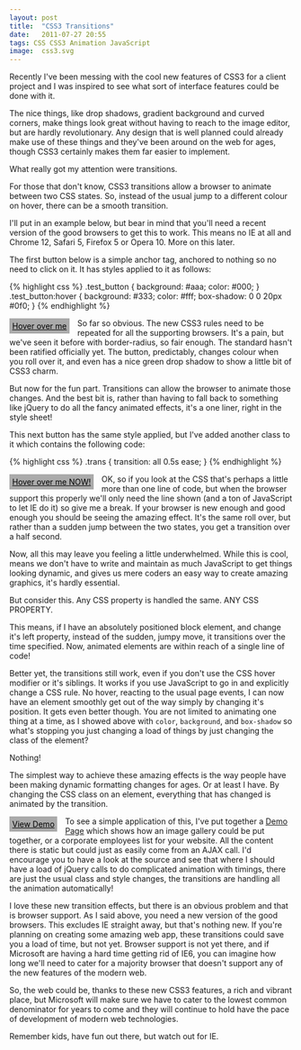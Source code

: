 ```yaml
---
layout: post
title:  "CSS3 Transitions"
date:   2011-07-27 20:55
tags: CSS CSS3 Animation JavaScript
image:  css3.svg
---
```

Recently I've been messing with the cool new features of CSS3 for a client project and I was inspired to see what sort of interface features could be done with it.

The nice things, like drop shadows, gradient background and curved corners, make things look great without having to reach to the image editor, but are hardly revolutionary. Any design that is well planned could already make use of these things and they've been around on the web for ages, though CSS3 certainly makes them far easier to implement.

What really got my attention were transitions.

For those that don't know, CSS3 transitions allow a browser to animate between two CSS states. So, instead of the usual jump to a different colour on hover, there can be a smooth transition. 

I'll put in an example below, but bear in mind that you'll need a recent version of the good browsers to get this to work. This means no IE at all and Chrome 12, Safari 5, Firefox 5 or Opera 10. More on this later.

The first button below is a simple anchor tag, anchored to nothing so no need to click on it. It has styles applied to it as follows:

<style>
.test_button {
  background: #aaa;
  color: #000;
  padding: 5px;
  display: block;
  float: left;
  margin-right: 1em;
  -webkit-transition: none;
  -moz-transition: none;
  -o-transition: none;
  transition: none;
}
.test_button:hover {
  background: #333;
  color: #fff;
  -webkit-box-shadow: 0 0 20px #0f0;
  -moz-box-shadow: 0 0 20px #0f0;
  -o-box-shadow: 0 0 20px #0f0;
  box-shadow: 0 0 20px #0f0;
}
.trans {
  -webkit-transition: all 0.5s ease;
  -moz-transition: all 0.5s ease;
  -o-transition: all 0.5s ease;
  transition: all 0.5s ease;
}
</style>

{% highlight css %}
.test_button {
  background: #aaa;
  color: #000;
}
.test_button:hover {
  background: #333;
  color: #fff;
  box-shadow: 0 0 20px #0f0;
}
{% endhighlight %}

<a href="#" class="test_button">Hover over me</a>

So far so obvious. The new CSS3 rules need to be repeated for all the supporting browsers. It's a pain, but we've seen it before with border-radius, so fair enough. The standard hasn't been ratified officially yet. The button, predictably, changes colour when you roll over it, and even has a nice green drop shadow to show a little bit of CSS3 charm.

But now for the fun part. Transitions can allow the browser to animate those changes. And the best bit is, rather than having to fall back to something like jQuery to do all the fancy animated effects, it's a one liner, right in the style sheet!

This next button has the same style applied, but I've added another class to it which contains the following code:

{% highlight css %}
.trans {
  transition: all 0.5s ease;
}
{% endhighlight %}

<a href="#" class="test_button trans">Hover over me NOW!</a>

OK, so if you look at the CSS that's perhaps a little more than one line of code, but when the browser support this properly we'll only need the line shown (and a ton of JavaScript to let IE do it) so give me a break. If your browser is new enough and good enough you should be seeing the amazing effect. It's the same roll over, but rather than a sudden jump between the two states, you get a transition over a half second.

Now, all this may leave you feeling a little underwhelmed. While this is cool, means we don't have to write and maintain as much JavaScript to get things looking dynamic, and gives us mere coders an easy way to create amazing graphics, it's hardly essential.

But consider this. Any CSS property is handled the same. ANY CSS PROPERTY.

This means, if I have an absolutely positioned block element, and change it's left property, instead of the sudden, jumpy move, it transitions over the time specified. Now, animated elements are within reach of a single line of code!

Better yet, the transitions still work, even if you don't use the CSS hover modifier or it's siblings. It works if you use JavaScript to go in and explicitly change a CSS rule. No hover, reacting to the usual page events, I can now have an element smoothly get out of the way simply by changing it's position. It gets even better though. You are not limited to animating one thing at a time, as I showed above with <code>color</code>, <code>background</code>, and <code>box-shadow</code> so what's stopping you just changing a load of things by just changing the class of the element?

Nothing!

The simplest way to achieve these amazing effects is the way people have been making dynamic formatting changes for ages. Or at least I have. By changing the CSS class on an element, everything that has changed is animated by the transition.


<a href="/demo/transitions.html" class="test_button trans">View Demo</a>

To see a simple application of this, I've put together a [Demo Page](/demo/transitions.html) which shows how an image gallery could be put together, or a corporate employees list for your website. All the content there is static but could just as easily come from an AJAX call. I'd encourage you to have a look at the source and see that where I should have a load of jQuery calls to do complicated animation with timings, there are just the usual class and style changes, the transitions are handling all the animation automatically!

I love these new transition effects, but there is an obvious problem and that is browser support. As I said above, you need a new version of the good browsers. This excludes IE straight away, but that's nothing new. If you're planning on creating some amazing web app, these transitions could save you a load of time, but not yet. Browser support is not yet there, and if Microsoft are having a hard time getting rid of IE6, you can imagine how long we'll need to cater for a majority browser that doesn't support any of the new features of the modern web.

So, the web could be, thanks to these new CSS3 features, a rich and vibrant place, but Microsoft will make sure we have to cater to the lowest common denominator for years to come and they will continue to hold have the pace of development of modern web technologies.

Remember kids, have fun out there, but watch out for IE.
